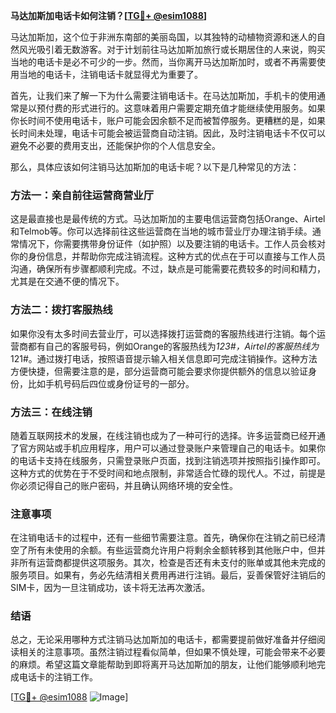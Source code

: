 **马达加斯加电话卡如何注销？[[TG💪+ @esim1088](https://t.me/s/esim1088)]**

马达加斯加，这个位于非洲东南部的美丽岛国，以其独特的动植物资源和迷人的自然风光吸引着无数游客。对于计划前往马达加斯加旅行或长期居住的人来说，购买当地的电话卡是必不可少的一步。然而，当你离开马达加斯加时，或者不再需要使用当地的电话卡，注销电话卡就显得尤为重要了。

首先，让我们来了解一下为什么需要注销电话卡。在马达加斯加，手机卡的使用通常是以预付费的形式进行的。这意味着用户需要定期充值才能继续使用服务。如果你长时间不使用电话卡，账户可能会因余额不足而被暂停服务。更糟糕的是，如果长时间未处理，电话卡可能会被运营商自动注销。因此，及时注销电话卡不仅可以避免不必要的费用支出，还能保护你的个人信息安全。

那么，具体应该如何注销马达加斯加的电话卡呢？以下是几种常见的方法：

### 方法一：亲自前往运营商营业厅

这是最直接也是最传统的方式。马达加斯加的主要电信运营商包括Orange、Airtel和Telmob等。你可以选择前往这些运营商在当地的城市营业厅办理注销手续。通常情况下，你需要携带身份证件（如护照）以及要注销的电话卡。工作人员会核对你的身份信息，并帮助你完成注销流程。这种方式的优点在于可以直接与工作人员沟通，确保所有步骤都顺利完成。不过，缺点是可能需要花费较多的时间和精力，尤其是在交通不便的情况下。

### 方法二：拨打客服热线

如果你没有太多时间去营业厅，可以选择拨打运营商的客服热线进行注销。每个运营商都有自己的客服号码，例如Orange的客服热线为*123#，Airtel的客服热线为*121#。通过拨打电话，按照语音提示输入相关信息即可完成注销操作。这种方法方便快捷，但需要注意的是，部分运营商可能会要求你提供额外的信息以验证身份，比如手机号码后四位或身份证号的一部分。

### 方法三：在线注销

随着互联网技术的发展，在线注销也成为了一种可行的选择。许多运营商已经开通了官方网站或手机应用程序，用户可以通过登录账户来管理自己的电话卡。如果你的电话卡支持在线服务，只需登录账户页面，找到注销选项并按照指引操作即可。这种方式的优势在于不受时间和地点限制，非常适合忙碌的现代人。不过，前提是你必须记得自己的账户密码，并且确认网络环境的安全性。

### 注意事项

在注销电话卡的过程中，还有一些细节需要注意。首先，确保你在注销之前已经清空了所有未使用的余额。有些运营商允许用户将剩余金额转移到其他账户中，但并非所有运营商都提供这项服务。其次，检查是否还有未支付的账单或其他未完成的服务项目。如果有，务必先结清相关费用再进行注销。最后，妥善保管好注销后的SIM卡，因为一旦注销成功，该卡将无法再次激活。

### 结语

总之，无论采用哪种方式注销马达加斯加的电话卡，都需要提前做好准备并仔细阅读相关的注意事项。虽然注销过程看似简单，但如果不慎处理，可能会带来不必要的麻烦。希望这篇文章能帮助到即将离开马达加斯加的朋友，让他们能够顺利地完成电话卡的注销工作。

[[TG💪+ @esim1088](https://t.me/s/esim1088) ![Image](https://i.postimg.cc/4NQfJmqS/Snipaste-2025-05-13-00-14-12.png)]